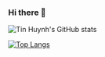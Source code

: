 ### Hi there 👋

![Tin Huynh's GitHub stats](https://github-readme-stats.vercel.app/api?username=caotin&show_icons=true&theme=radical)

<!-- [![Tin Huynh's wakatime stats](https://github-readme-stats.vercel.app/api/wakatime?username=caotin)](https://github.com/caotin/github-readme-stats)
-->

[![Top Langs](https://github-readme-stats.vercel.app/api/top-langs/?username=caotin&langs_count=8)](https://github.com/anuraghazra/github-readme-stats)

<!--
**caotin/caotin** is a ✨ _special_ ✨ repository because its `README.md` (this file) appears on your GitHub profile.

Here are some ideas to get you started:

- 🔭 I’m currently working on ...
- 🌱 I’m currently learning ...
- 👯 I’m looking to collaborate on ...
- 🤔 I’m looking for help with ...
- 💬 Ask me about ...
- 📫 How to reach me: ...
- 😄 Pronouns: ...
- ⚡ Fun fact: ...
-->
